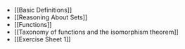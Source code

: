 - [[Basic Definitions]]
- [[Reasoning About Sets]]
- [[Functions]]
- [[Taxonomy of functions and the isomorphism theorem]]
- [[Exercise Sheet 1]]